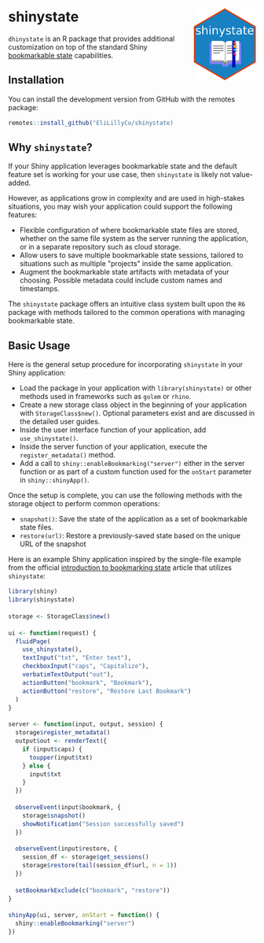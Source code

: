 # shinystate <img src='man/figures/logo.png' align="right" width="25%" min-width="120px"/>

<!-- badges: start -->
<!-- badges: end -->

`dhinystate` is an R package that provides additional customization on top of the standard Shiny [bookmarkable state](https://shiny.posit.co/r/articles/share/bookmarking-state/) capabilities.

## Installation

You can install the development version from GitHub with the remotes package:

```r
remotes::install_github("EliLillyCo/shinystate)
```

## Why `shinystate`?

If your Shiny application leverages bookmarkable state and the default feature set is working for your use case, then `shinystate` is likely not value-added. 

However, as applications grow in complexity and are used in high-stakes situations, you may wish your application could support the following features:

* Flexible configuration of where bookmarkable state files are stored, whether on the same file system as the server running the application, or in a separate repository such as cloud storage.
* Allow users to save multiple bookmarkable state sessions, tailored to situations such as multiple "projects" inside the same application.
* Augment the bookmarkable state artifacts with metadata of your choosing. Possible metadata could include custom names and timestamps.
 
The `shinystate` package offers an intuitive class system built upon the `R6` package with methods tailored to the common operations with managing bookmarkable state. 

## Basic Usage

Here is the general setup procedure for incorporating `shinystate` in your Shiny application:

* Load the package in your application with `library(shinystate)` or other methods used in frameworks such as `golem` or `rhino`.
* Create a new storage class object in the beginning of your application with `StorageClass$new()`. Optional parameters exist and are discussed in the detailed user guides.
* Inside the user interface function of your application, add `use_shinystate()`.
* Inside the server function of your application, execute the `register_metadata()` method.
* Add a call to `shiny::enableBookmarking("server")` either in the server function or as part of a custom function used for the `onStart` parameter in `shiny::shinyApp()`.  

Once the setup is complete, you can use the following methods with the storage object to perform common operations:

* `snapshot()`: Save the state of the application as a set of bookmarkable state files.
* `restore(url)`: Restore a previously-saved state based on the unique URL of the snapshot

Here is an example Shiny application inspired by the single-file example from the official [introduction to bookmarking state](https://shiny.posit.co/r/articles/share/bookmarking-state/) article that utilizes `shinystate`:

```r
library(shiny)
library(shinystate)

storage <- StorageClass$new()

ui <- function(request) {
  fluidPage(
    use_shinystate(),
    textInput("txt", "Enter text"),
    checkboxInput("caps", "Capitalize"),
    verbatimTextOutput("out"),
    actionButton("bookmark", "Bookmark"),
    actionButton("restore", "Restore Last Bookmark")
  )
}

server <- function(input, output, session) {
  storage$register_metadata()
  output$out <- renderText({
    if (input$caps) {
      toupper(input$txt)
    } else {
      input$txt
    }
  })

  observeEvent(input$bookmark, {
    storage$snapshot()
    showNotification("Session successfully saved")
  })

  observeEvent(input$restore, {
    session_df <- storage$get_sessions()
    storage$restore(tail(session_df$url, n = 1))
  })

  setBookmarkExclude(c("bookmark", "restore"))
}

shinyApp(ui, server, onStart = function() {
  shiny::enableBookmarking("server")
})
```
